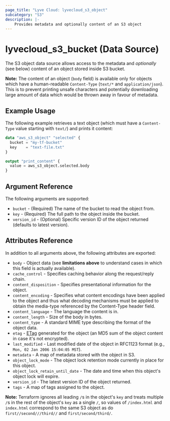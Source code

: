 ```yaml
---
page_title: "Lyve Cloud: lyvecloud_s3_object"
subcategory: "S3"
description: |-
    Provides metadata and optionally content of an S3 object
---
```


# lyvecloud_s3_bucket (Data Source)

The S3 object data source allows access to the metadata and
_optionally_ (see below) content of an object stored inside S3 bucket.

**Note:** The content of an object (`body` field) is available only for objects which have a human-readable `Content-Type` (`text/*` and `application/json`). This is to prevent printing unsafe characters and potentially downloading large amount of data which would be thrown away in favour of metadata.

## Example Usage

The following example retrieves a text object (which must have a `Content-Type`
value starting with `text/`) and prints it content:

```terraform
data "aws_s3_object" "selected" {
  bucket = "my-tf-bucket"
  key    = "text-file.txt"
}

output "print_content" {
  value = aws_s3_object.selected.body
}

```


## Argument Reference

The following arguments are supported:

* `bucket` - (Required) The name of the bucket to read the object from.
* `key` - (Required) The full path to the object inside the bucket.
* `version_id` - (Optional) Specific version ID of the object returned (defaults to latest version).

## Attributes Reference

In addition to all arguments above, the following attributes are exported:

* `body` - Object data (see **limitations above** to understand cases in which this field is actually available).
* `cache_control` - Specifies caching behavior along the request/reply chain.
* `content_disposition` - Specifies presentational information for the object.
* `content_encoding` - Specifies what content encodings have been applied to the object and thus what decoding mechanisms must be applied to obtain the media-type referenced by the Content-Type header field.
* `content_language` - The language the content is in.
* `content_length` - Size of the body in bytes.
* `content_type` - A standard MIME type describing the format of the object data.
* `etag` - [ETag](https://en.wikipedia.org/wiki/HTTP_ETag) generated for the object (an MD5 sum of the object content in case it's not encrypted).
* `last_modified` - Last modified date of the object in RFC1123 format (e.g., `Mon, 02 Jan 2006 15:04:05 MST`).
* `metadata` - A map of metadata stored with the object in S3.
* `object_lock_mode` - The object lock retention mode currently in place for this object.
* `object_lock_retain_until_date` - The date and time when this object's object lock will expire.
* `version_id` - The latest version ID of the object returned.
* `tags`  - A map of tags assigned to the object.

**Note:** Terraform ignores all leading `/`s in the object's `key` and treats multiple `/`s in the rest of the object's `key` as a single `/`, so values of `/index.html` and `index.html` correspond to the same S3 object as do `first//second///third//` and `first/second/third/`.